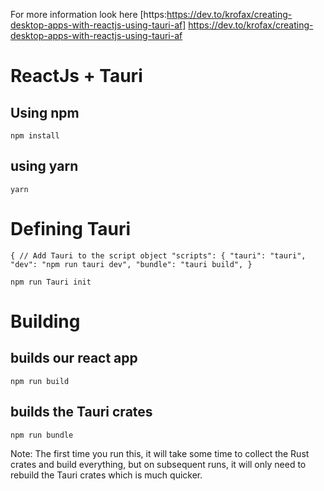 For more information look here [https:https://dev.to/krofax/creating-desktop-apps-with-reactjs-using-tauri-af] https://dev.to/krofax/creating-desktop-apps-with-reactjs-using-tauri-af

# ReactJs + Tauri

## Using npm
`npm install`

## using yarn
`yarn`

# Defining Tauri

`{ // Add Tauri to the script object "scripts": { "tauri": "tauri", "dev": "npm run tauri dev", "bundle": "tauri build", }`

`npm run Tauri init`

# Building

## builds our react app
`npm run build`

## builds the Tauri crates
`npm run bundle`

Note: The first time you run this, it will take some time to collect the Rust crates and build everything, but on subsequent runs, it will only need to rebuild the Tauri crates which is much quicker.
